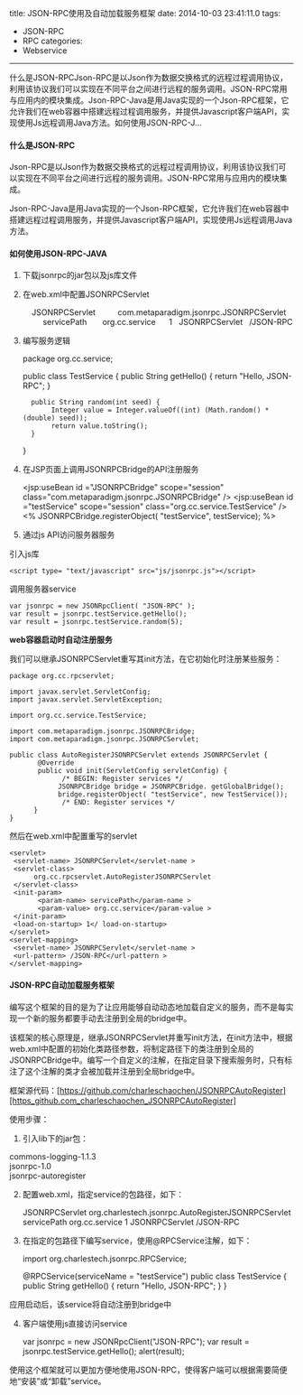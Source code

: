 title: JSON-RPC使用及自动加载服务框架
date: 2014-10-03 23:41:11.0
tags:
- JSON-RPC
- RPC
categories:
- Webservice

---

什么是JSON-RPCJson-RPC是以Json作为数据交换格式的远程过程调用协议，利用该协议我们可以实现在不同平台之间进行远程的服务调用。JSON-RPC常用与应用内的模块集成。Json-RPC-Java是用Java实现的一个Json-RPC框架，它允许我们在web容器中搭建远程过程调用服务，并提供Javascript客户端API，实现使用Js远程调用Java方法。如何使用JSON-RPC-J...

<!-- more -->

#### **什么是JSON-RPC** ####

Json-RPC是以Json作为数据交换格式的远程过程调用协议，利用该协议我们可以实现在不同平台之间进行远程的服务调用。JSON-RPC常用与应用内的模块集成。

Json-RPC-Java是用Java实现的一个Json-RPC框架，它允许我们在web容器中搭建远程过程调用服务，并提供Javascript客户端API，实现使用Js远程调用Java方法。

####     ####

#### **如何使用JSON-RPC-JAVA** ####

1. 下载jsonrpc的jar包以及js库文件

2. 在web.xml中配置JSONRPCServlet

     <servlet>
      <servlet-name>JSONRPCServlet</servlet-name>
      <servlet-class>
          com.metaparadigm.jsonrpc.JSONRPCServlet
      </servlet-class>
      <init-param>
          <param-name>servicePath</param-name>
          <param-value>org.cc.service</param-value>
      </init-param>
      <load-on-startup>1</load-on-startup>
    </servlet>
    <servlet-mapping>
      <servlet-name>JSONRPCServlet</servlet-name>
      <url-pattern>/JSON-RPC</url-pattern>
    </servlet-mapping>

3. 编写服务逻辑

    package org.cc.service;
    
    public class TestService {
         public String getHello() {
              return "Hello, JSON-RPC";
         }
    
         public String random(int seed) {
              Integer value = Integer.valueOf((int) (Math.random() * (double) seed));
              return value.toString();
         }
    }

  


4. 在JSP页面上调用JSONRPCBridge的API注册服务

    <jsp:useBean id ="JSONRPCBridge" scope="session"
       class="com.metaparadigm.jsonrpc.JSONRPCBridge" />
    <jsp:useBean id ="testService" scope="session"
       class="org.cc.service.TestService" />
    <%
      JSONRPCBridge.registerObject( "testService", testService);
    %>

  


5. 通过js API访问服务器服务

引入js库

    <script type= "text/javascript" src="js/jsonrpc.js"></script>

调用服务器service

    var jsonrpc = new JSONRpcClient( "JSON-RPC" );
    var result = jsonrpc.testService.getHello();
    var result = jsonrpc.testService.random(5);

  


**web容器启动时自动注册服务**

我们可以继承JSONRPCServlet重写其init方法，在它初始化时注册某些服务：

    package org.cc.rpcservlet;
    
    import javax.servlet.ServletConfig;
    import javax.servlet.ServletException;
    
    import org.cc.service.TestService;
    
    import com.metaparadigm.jsonrpc.JSONRPCBridge;
    import com.metaparadigm.jsonrpc.JSONRPCServlet;
    
    public class AutoRegisterJSONRPCServlet extends JSONRPCServlet {
           @Override
           public void init(ServletConfig servletConfig) {
                 /* BEGIN: Register services */
                JSONRPCBridge bridge = JSONRPCBridge. getGlobalBridge();
                bridge.registerObject( "testService", new TestService());
                 /* END: Register services */
          }
    }

  


然后在web.xml中配置重写的servlet

    <servlet>
     <servlet-name> JSONRPCServlet</servlet-name >
     <servlet-class>
          org.cc.rpcservlet.AutoRegisterJSONRPCServlet
     </servlet-class>
     <init-param>
           <param-name> servicePath</param-name >
           <param-value> org.cc.service</param-value >
     </init-param>
     <load-on-startup> 1</ load-on-startup>
    </servlet>
    <servlet-mapping>
     <servlet-name> JSONRPCServlet</servlet-name >
     <url-pattern> /JSON-RPC</url-pattern >
    </servlet-mapping>

  


####     ####

#### **JSON-RPC自动加载服务框架** ####

编写这个框架的目的是为了让应用能够自动动态地加载自定义的服务，而不是每实现一个新的服务都要手动去注册到全局的bridge中。

该框架的核心原理是，继承JSONRPCServlet并重写init方法，在init方法中，根据web.xml中配置的初始化类路径参数，将制定路径下的类注册到全局的JSONRPCBridge中。编写一个自定义的注解，在指定目录下搜索服务时，只有标注了这个注解的类才会被加载并注册到全局bridge中。

框架源代码：[https://github.com/charleschaochen/JSONRPCAutoRegister][https_github.com_charleschaochen_JSONRPCAutoRegister]

  


使用步骤：

1. 引入lib下的jar包：

commons-logging-1.1.3  
jsonrpc-1.0  
jsonrpc-autoregister

  


2. 配置web.xml，指定service的包路径，如下：

    <servlet>
    	<servlet-name>JSONRPCServlet</servlet-name>
    	<servlet-class>
    		org.charlestech.jsonrpc.AutoRegisterJSONRPCServlet
    	</servlet-class>
    	<init-param>
    		<param-name>servicePath</param-name>
    		<param-value>org.cc.service</param-value>
    	</init-param>
    	<load-on-startup>1</load-on-startup>
    	</servlet>
    	<servlet-mapping>
    	<servlet-name>JSONRPCServlet</servlet-name>
    	<url-pattern>/JSON-RPC</url-pattern>
    </servlet-mapping>

  


3. 在指定的包路径下编写service，使用@RPCService注解，如下：

    import org.charlestech.jsonrpc.RPCService;
    
    @RPCService(serviceName = "testService")
    public class TestService {
    	public String getHello() {
    		return "Hello, JSON-RPC";
    	}
    }

  


应用启动后，该service将自动注册到bridge中

  


4. 客户端使用js直接访问service

    var jsonrpc = new JSONRpcClient("JSON-RPC");
    var result = jsonrpc.testService.getHello();
    alert(result);

  


使用这个框架就可以更加方便地使用JSON-RPC，使得客户端可以根据需要简便地“安装”或“卸载”service。


[https_github.com_charleschaochen_JSONRPCAutoRegister]: https://github.com/charleschaochen/JSONRPCAutoRegister